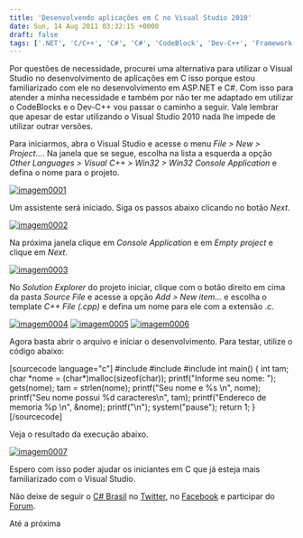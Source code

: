 ```yaml
---
title: 'Desenvolvendo aplicações em C no Visual Studio 2010'
date: Sun, 14 Aug 2011 03:32:15 +0000
draft: false
tags: ['.NET', 'C/C++', 'C#', 'C#', 'CodeBlock', 'Dev-C++', 'Framework', 'Visual Studio', 'Visual Studio']
---
```


Por questões de necessidade, procurei uma alternativa para utilizar o Visual Studio no desenvolvimento de aplicações em C isso porque estou familiarizado com ele no desenvolvimento em ASP.NET e C#. Com isso para atender a minha necessidade e também por não ter me adaptado em utilizar o CodeBlocks e o Dev-C++ vou passar o caminho a seguir. Vale lembrar que apesar de estar utilizando o Visual Studio 2010 nada lhe impede de utilizar outrar versões.

Para iniciarmos, abra o Visual Studio e acesse o menu _File > New > Project..._. Na janela que se segue, escolha na lista a esquerda a opção _Other Languages > Visual C++ > Win32 > Win32 Console Application_ e defina o nome para o projeto.

[![](https://raphaelcardoso.com.br/wp-content/uploads/2011/06/imagem0001-300x186.png "imagem0001")](https://raphaelcardoso.com.br/wp-content/uploads/2011/06/imagem0001.png)

Um assistente será iniciado. Siga os passos abaixo clicando no botão _Next_.

[![](https://raphaelcardoso.com.br/wp-content/uploads/2011/06/imagem0002-300x254.png "imagem0002")](https://raphaelcardoso.com.br/wp-content/uploads/2011/06/imagem0002.png)

Na próxima janela clique em _Console Application_ e em _Empty project_ e clique em _Next_.

[![](https://raphaelcardoso.com.br/wp-content/uploads/2011/06/imagem0003-300x254.png "imagem0003")](https://raphaelcardoso.com.br/wp-content/uploads/2011/06/imagem0003.png)

No _Solution Explorer_ do projeto iniciar, clique com o botão direito em cima da pasta _Source File_ e acesse a opção _Add > New item..._ e escolha o template _C++ File (.cpp)_ e defina um nome para ele com a extensão _.c_.

[![](https://raphaelcardoso.com.br/wp-content/uploads/2011/06/imagem0004-300x278.png "imagem0004")](https://raphaelcardoso.com.br/wp-content/uploads/2011/06/imagem0004.png) [![](https://raphaelcardoso.com.br/wp-content/uploads/2011/06/imagem0005-300x186.png "imagem0005")](https://raphaelcardoso.com.br/wp-content/uploads/2011/06/imagem0005.png) [![](https://raphaelcardoso.com.br/wp-content/uploads/2011/06/imagem0006-300x273.png "imagem0006")](https://raphaelcardoso.com.br/wp-content/uploads/2011/06/imagem0006.png)

Agora basta abrir o arquivo e iniciar o desenvolvimento. Para testar, utilize o código abaixo:

\[sourcecode language="c"\] #include #include #include int main() { int tam; char \*nome = (char\*)malloc(sizeof(char)); printf("Informe seu nome: "); gets(nome); tam = strlen(nome); printf("Seu nome e %s \\n", nome); printf("Seu nome possui %d caracteres\\n", tam); printf("Endereco de memoria %p \\n", &nome); printf("\\n"); system("pause"); return 1; } \[/sourcecode\]

Veja o resultado da execução abaixo.

[![](https://raphaelcardoso.com.br/wp-content/uploads/2011/06/imagem0007-300x152.png "imagem0007")](https://raphaelcardoso.com.br/wp-content/uploads/2011/06/imagem0007.png)

Espero com isso poder ajudar os iniciantes em C que já esteja mais familiarizado com o Visual Studio.

Não deixe de seguir o [C# Brasil](http://raphaelcardoso.com.br) no [Twitter](http://twitter.com/csharpbrasil), no [Facebook](http://facebook.com/csharpbrasil) e participar do [Forum](/forum/ "Forum").

Até a próxima